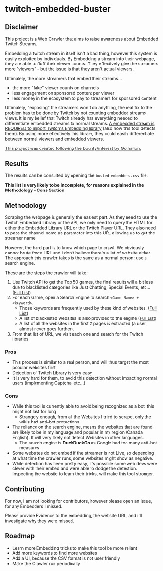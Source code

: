 # twitch-embedded-buster

## Disclaimer

This project is a Web Crawler that aims to raise awareness about Embedded Twitch Streams.

Embedding a twitch stream in itself isn't a bad thing, however this system is easily exploited by individuals. By Embedding a stream into their webpage, they are able to fluff their viewer counts. They effectively give the streamers more "viewers" - but the issue is that they aren't actual viewers.

Ultimately, the more streamers that embed their streams...

- the more "fake" viewer counts on channels
- less engagement on sponsored content per viewer
- less money in the ecosystem to pay to streamers for sponsored content

Ultimately, "exposing" the streamers won't do anything, the real fix to the problem has to be done by Twitch by not counting embedded streams views. It is my belief that Twitch already has everything needed to differentiate embedded streams to normal streams. [A embedded stream is REQUIRED to import Twitch's Embedding library](https://dev.twitch.tv/docs/embed/everything/) (also how this tool detects them). By using more effectively this library, they could easily differentiate between normal viewers and embedded viewers.

[This project was created following the bounty/interest by Gothalion.](https://twitter.com/Gothalion/status/1694443873412493495?s=20)

## Results

The results can be consulted by opening the `busted-embedders.csv` file.

**This list is very likely to be incomplete, for reasons explained in the Methodology - Cons Section**

## Methodology

Scraping the webpage is generally the easiest part. As they need to use the Twitch Embedded Library or the API, we only need to query the HTML for either the Embedded Library URL or the Twitch Player URL. They also need to pass the channel name as parameter into this URL allowing us to get the streamer name.

However, the hard part is to know which page to crawl. We obviously cannot brute force URL and i don't believe there's a list of website either.
The approach this crawler takes is the same as a normal person: use a search engine.

These are the steps the crawler will take:

1. Use Twitch API to get the Top 50 games, the final results will a bit less due to blacklisted categories like Just Chatting, Special Events, etc... ([Full List](src/blacklists/games.ts))
2. For each Game, open a Search Engine to search `<Game Name> + <keyword>`.
   - Those keywords are frequently used by these kind of websites. ([Full List](src/whitelists/keywords.ts))
   - A list of blacklisted websites is also provided to the engine ([Full List](src/blacklists/website.ts))
   - A list of all the websites in the first 2 pages is extracted (a user almost never goes further).
3. From that list of URL, we visit each one and search for the Twitch libraries

### Pros

- This process is similar to a real person, and will thus target the most popular websites first
- Detection of Twitch Library is very easy
- It is very hard for them, to avoid this detection without impacting normal users (implementing Captcha, etc...)

### Cons

- While this tool is currently able to avoid being recognized as a bot, this might not last for long
  - Strangely enough, from all the Websites I tried to scrape, only the wikis had anti-bot protections.
- The reliance on the search engine, means the websites that are found are likely to be in my language and popular in my region (Canada English). It will very likely not detect Websites in other languages.
  - The search engine is **DuckDuckGo** as Google had too many anti-bot measures
- Some websites do not embed if the streamer is not Live, so depending at what time the crawler runs, some websites might show as negative.
- While detection has been pretty easy, it's possible some web devs were clever with their embed and were able to dodge the detection. Inspecting the website to learn their tricks, will make this tool stronger.

## Contributing

For now, i am not looking for contributors, however please open an issue, for any Embedders I missed.

Please provide Evidence to the embedding, the website URL, and i'll investigate why they were missed.

## Roadmap

- Learn more Embedding tricks to make this tool be more reliant
- Add more keywords to find more websites
- Add a UI, because the CSV format is not user friendly
- Make the Crawler run periodically
